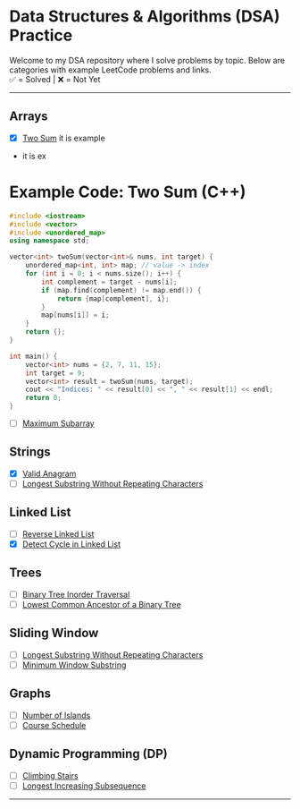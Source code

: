 # Data Structures & Algorithms (DSA) Practice

Welcome to my DSA repository where I solve problems by topic. Below are categories with example LeetCode problems and links.  
✅ = Solved | ❌ = Not Yet

---

## Arrays
- [x] [Two Sum](https://leetcode.com/problems/two-sum/)
it is example
- it is ex

# Example Code: Two Sum (C++)

```cpp
#include <iostream>
#include <vector>
#include <unordered_map>
using namespace std;

vector<int> twoSum(vector<int>& nums, int target) {
    unordered_map<int, int> map; // value -> index
    for (int i = 0; i < nums.size(); i++) {
        int complement = target - nums[i];
        if (map.find(complement) != map.end()) {
            return {map[complement], i};
        }
        map[nums[i]] = i;
    }
    return {};
}

int main() {
    vector<int> nums = {2, 7, 11, 15};
    int target = 9;
    vector<int> result = twoSum(nums, target);
    cout << "Indices: " << result[0] << ", " << result[1] << endl;
    return 0;
}
```
- [ ] [Maximum Subarray](https://leetcode.com/problems/maximum-subarray/)

## Strings
- [x] [Valid Anagram](https://leetcode.com/problems/valid-anagram/)
- [ ] [Longest Substring Without Repeating Characters](https://leetcode.com/problems/longest-substring-without-repeating-characters/)

## Linked List
- [ ] [Reverse Linked List](https://leetcode.com/problems/reverse-linked-list/)
- [x] [Detect Cycle in Linked List](https://leetcode.com/problems/linked-list-cycle/)

## Trees
- [ ] [Binary Tree Inorder Traversal](https://leetcode.com/problems/binary-tree-inorder-traversal/)
- [ ] [Lowest Common Ancestor of a Binary Tree](https://leetcode.com/problems/lowest-common-ancestor-of-a-binary-tree/)

## Sliding Window
- [ ] [Longest Substring Without Repeating Characters](https://leetcode.com/problems/longest-substring-without-repeating-characters/)
- [ ] [Minimum Window Substring](https://leetcode.com/problems/minimum-window-substring/)

## Graphs
- [ ] [Number of Islands](https://leetcode.com/problems/number-of-islands/)
- [ ] [Course Schedule](https://leetcode.com/problems/course-schedule/)

## Dynamic Programming (DP)
- [ ] [Climbing Stairs](https://leetcode.com/problems/climbing-stairs/)
- [ ] [Longest Increasing Subsequence](https://leetcode.com/problems/longest-increasing-subsequence/)

---


